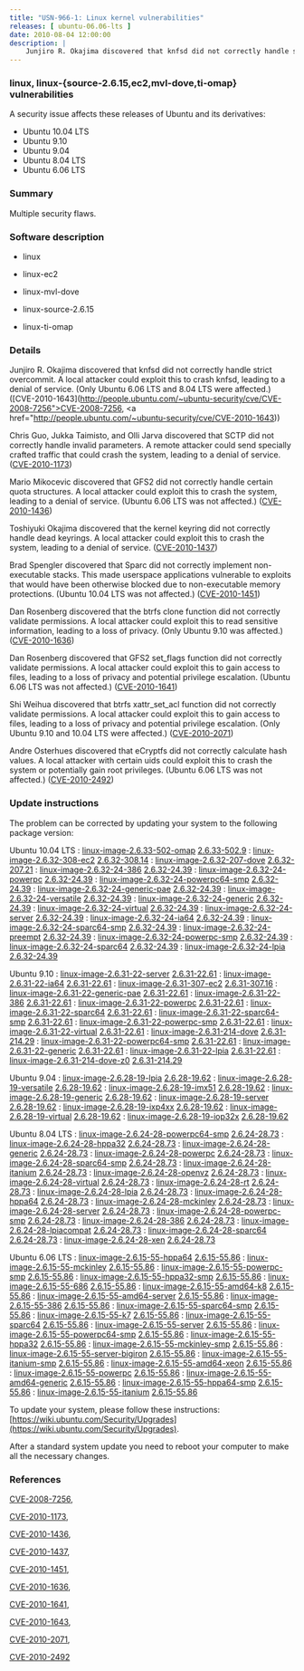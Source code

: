 ```yaml
---
title: "USN-966-1: Linux kernel vulnerabilities"
releases: [ ubuntu-06.06-lts ]
date: 2010-08-04 12:00:00
description: |
    Junjiro R. Okajima discovered that knfsd did not correctly handle strict overcommit. A local attacker could exploit this to crash knfsd, leading to a denial of service. (Only Ubuntu 6.06 LTS and 8.04 LTS were affected.) ([CVE-2010-1643](http://people.ubuntu.com/~ubuntu-security/cve/CVE-2008-7256">CVE-2008-7256</a>, <a href="http://people.ubuntu.com/~ubuntu-security/cve/CVE-2010-1643))
--- 
```

 
### linux, linux-{source-2.6.15,ec2,mvl-dove,ti-omap} vulnerabilities

A security issue affects these releases of Ubuntu and its derivatives:

* Ubuntu 10.04 LTS
* Ubuntu 9.10
* Ubuntu 9.04
* Ubuntu 8.04 LTS
* Ubuntu 6.06 LTS

### Summary

Multiple security flaws. 

### Software description

* linux 

* linux-ec2 

* linux-mvl-dove 

* linux-source-2.6.15 

* linux-ti-omap 

### Details

Junjiro R. Okajima discovered that knfsd did not correctly handle strict overcommit. A local attacker could exploit this to crash knfsd, leading to a denial of service. (Only Ubuntu 6.06 LTS and 8.04 LTS were affected.) ([CVE-2010-1643](http://people.ubuntu.com/~ubuntu-security/cve/CVE-2008-7256">CVE-2008-7256</a>, <a href="http://people.ubuntu.com/~ubuntu-security/cve/CVE-2010-1643))

Chris Guo, Jukka Taimisto, and Olli Jarva discovered that SCTP did not correctly handle invalid parameters. A remote attacker could send specially crafted traffic that could crash the system, leading to a denial of service. ([CVE-2010-1173](http://people.ubuntu.com/~ubuntu-security/cve/CVE-2010-1173))

Mario Mikocevic discovered that GFS2 did not correctly handle certain quota structures. A local attacker could exploit this to crash the system, leading to a denial of service. (Ubuntu 6.06 LTS was not affected.) ([CVE-2010-1436](http://people.ubuntu.com/~ubuntu-security/cve/CVE-2010-1436))

Toshiyuki Okajima discovered that the kernel keyring did not correctly handle dead keyrings. A local attacker could exploit this to crash the system, leading to a denial of service. ([CVE-2010-1437](http://people.ubuntu.com/~ubuntu-security/cve/CVE-2010-1437))

Brad Spengler discovered that Sparc did not correctly implement non-executable stacks. This made userspace applications vulnerable to exploits that would have been otherwise blocked due to non-executable memory protections. (Ubuntu 10.04 LTS was not affected.) ([CVE-2010-1451](http://people.ubuntu.com/~ubuntu-security/cve/CVE-2010-1451))

Dan Rosenberg discovered that the btrfs clone function did not correctly validate permissions. A local attacker could exploit this to read sensitive information, leading to a loss of privacy. (Only Ubuntu 9.10 was affected.) ([CVE-2010-1636](http://people.ubuntu.com/~ubuntu-security/cve/CVE-2010-1636))

Dan Rosenberg discovered that GFS2 set_flags function did not correctly validate permissions. A local attacker could exploit this to gain access to files, leading to a loss of privacy and potential privilege escalation. (Ubuntu 6.06 LTS was not affected.) ([CVE-2010-1641](http://people.ubuntu.com/~ubuntu-security/cve/CVE-2010-1641))

Shi Weihua discovered that btrfs xattr_set_acl function did not correctly validate permissions. A local attacker could exploit this to gain access to files, leading to a loss of privacy and potential privilege escalation. (Only Ubuntu 9.10 and 10.04 LTS were affected.) ([CVE-2010-2071](http://people.ubuntu.com/~ubuntu-security/cve/CVE-2010-2071))

Andre Osterhues discovered that eCryptfs did not correctly calculate hash values. A local attacker with certain uids could exploit this to crash the system or potentially gain root privileges. (Ubuntu 6.06 LTS was not affected.) ([CVE-2010-2492](http://people.ubuntu.com/~ubuntu-security/cve/CVE-2010-2492)) 

### Update instructions

The problem can be corrected by updating your system to the following package version:

Ubuntu 10.04 LTS
 : [linux-image-2.6.33-502-omap](https://launchpad.net/ubuntu/+source/linux-ti-omap) <span> [2.6.33-502.9](https://launchpad.net/ubuntu/+source/linux-ti-omap/2.6.33-502.9) </span> 
 : [linux-image-2.6.32-308-ec2](https://launchpad.net/ubuntu/+source/linux-ec2) <span> [2.6.32-308.14](https://launchpad.net/ubuntu/+source/linux-ec2/2.6.32-308.14) </span> 
 : [linux-image-2.6.32-207-dove](https://launchpad.net/ubuntu/+source/linux-mvl-dove) <span> [2.6.32-207.21](https://launchpad.net/ubuntu/+source/linux-mvl-dove/2.6.32-207.21) </span> 
 : [linux-image-2.6.32-24-386](https://launchpad.net/ubuntu/+source/linux) <span> [2.6.32-24.39](https://launchpad.net/ubuntu/+source/linux/2.6.32-24.39) </span> 
 : [linux-image-2.6.32-24-powerpc](https://launchpad.net/ubuntu/+source/linux) <span> [2.6.32-24.39](https://launchpad.net/ubuntu/+source/linux/2.6.32-24.39) </span> 
 : [linux-image-2.6.32-24-powerpc64-smp](https://launchpad.net/ubuntu/+source/linux) <span> [2.6.32-24.39](https://launchpad.net/ubuntu/+source/linux/2.6.32-24.39) </span> 
 : [linux-image-2.6.32-24-generic-pae](https://launchpad.net/ubuntu/+source/linux) <span> [2.6.32-24.39](https://launchpad.net/ubuntu/+source/linux/2.6.32-24.39) </span> 
 : [linux-image-2.6.32-24-versatile](https://launchpad.net/ubuntu/+source/linux) <span> [2.6.32-24.39](https://launchpad.net/ubuntu/+source/linux/2.6.32-24.39) </span> 
 : [linux-image-2.6.32-24-generic](https://launchpad.net/ubuntu/+source/linux) <span> [2.6.32-24.39](https://launchpad.net/ubuntu/+source/linux/2.6.32-24.39) </span> 
 : [linux-image-2.6.32-24-virtual](https://launchpad.net/ubuntu/+source/linux) <span> [2.6.32-24.39](https://launchpad.net/ubuntu/+source/linux/2.6.32-24.39) </span> 
 : [linux-image-2.6.32-24-server](https://launchpad.net/ubuntu/+source/linux) <span> [2.6.32-24.39](https://launchpad.net/ubuntu/+source/linux/2.6.32-24.39) </span> 
 : [linux-image-2.6.32-24-ia64](https://launchpad.net/ubuntu/+source/linux) <span> [2.6.32-24.39](https://launchpad.net/ubuntu/+source/linux/2.6.32-24.39) </span> 
 : [linux-image-2.6.32-24-sparc64-smp](https://launchpad.net/ubuntu/+source/linux) <span> [2.6.32-24.39](https://launchpad.net/ubuntu/+source/linux/2.6.32-24.39) </span> 
 : [linux-image-2.6.32-24-preempt](https://launchpad.net/ubuntu/+source/linux) <span> [2.6.32-24.39](https://launchpad.net/ubuntu/+source/linux/2.6.32-24.39) </span> 
 : [linux-image-2.6.32-24-powerpc-smp](https://launchpad.net/ubuntu/+source/linux) <span> [2.6.32-24.39](https://launchpad.net/ubuntu/+source/linux/2.6.32-24.39) </span> 
 : [linux-image-2.6.32-24-sparc64](https://launchpad.net/ubuntu/+source/linux) <span> [2.6.32-24.39](https://launchpad.net/ubuntu/+source/linux/2.6.32-24.39) </span> 
 : [linux-image-2.6.32-24-lpia](https://launchpad.net/ubuntu/+source/linux) <span> [2.6.32-24.39](https://launchpad.net/ubuntu/+source/linux/2.6.32-24.39) </span> 

Ubuntu 9.10
 : [linux-image-2.6.31-22-server](https://launchpad.net/ubuntu/+source/linux) <span> [2.6.31-22.61](https://launchpad.net/ubuntu/+source/linux/2.6.31-22.61) </span> 
 : [linux-image-2.6.31-22-ia64](https://launchpad.net/ubuntu/+source/linux) <span> [2.6.31-22.61](https://launchpad.net/ubuntu/+source/linux/2.6.31-22.61) </span> 
 : [linux-image-2.6.31-307-ec2](https://launchpad.net/ubuntu/+source/linux-ec2) <span> [2.6.31-307.16](https://launchpad.net/ubuntu/+source/linux-ec2/2.6.31-307.16) </span> 
 : [linux-image-2.6.31-22-generic-pae](https://launchpad.net/ubuntu/+source/linux) <span> [2.6.31-22.61](https://launchpad.net/ubuntu/+source/linux/2.6.31-22.61) </span> 
 : [linux-image-2.6.31-22-386](https://launchpad.net/ubuntu/+source/linux) <span> [2.6.31-22.61](https://launchpad.net/ubuntu/+source/linux/2.6.31-22.61) </span> 
 : [linux-image-2.6.31-22-powerpc](https://launchpad.net/ubuntu/+source/linux) <span> [2.6.31-22.61](https://launchpad.net/ubuntu/+source/linux/2.6.31-22.61) </span> 
 : [linux-image-2.6.31-22-sparc64](https://launchpad.net/ubuntu/+source/linux) <span> [2.6.31-22.61](https://launchpad.net/ubuntu/+source/linux/2.6.31-22.61) </span> 
 : [linux-image-2.6.31-22-sparc64-smp](https://launchpad.net/ubuntu/+source/linux) <span> [2.6.31-22.61](https://launchpad.net/ubuntu/+source/linux/2.6.31-22.61) </span> 
 : [linux-image-2.6.31-22-powerpc-smp](https://launchpad.net/ubuntu/+source/linux) <span> [2.6.31-22.61](https://launchpad.net/ubuntu/+source/linux/2.6.31-22.61) </span> 
 : [linux-image-2.6.31-22-virtual](https://launchpad.net/ubuntu/+source/linux) <span> [2.6.31-22.61](https://launchpad.net/ubuntu/+source/linux/2.6.31-22.61) </span> 
 : [linux-image-2.6.31-214-dove](https://launchpad.net/ubuntu/+source/linux-mvl-dove) <span> [2.6.31-214.29](https://launchpad.net/ubuntu/+source/linux-mvl-dove/2.6.31-214.29) </span> 
 : [linux-image-2.6.31-22-powerpc64-smp](https://launchpad.net/ubuntu/+source/linux) <span> [2.6.31-22.61](https://launchpad.net/ubuntu/+source/linux/2.6.31-22.61) </span> 
 : [linux-image-2.6.31-22-generic](https://launchpad.net/ubuntu/+source/linux) <span> [2.6.31-22.61](https://launchpad.net/ubuntu/+source/linux/2.6.31-22.61) </span> 
 : [linux-image-2.6.31-22-lpia](https://launchpad.net/ubuntu/+source/linux) <span> [2.6.31-22.61](https://launchpad.net/ubuntu/+source/linux/2.6.31-22.61) </span> 
 : [linux-image-2.6.31-214-dove-z0](https://launchpad.net/ubuntu/+source/linux-mvl-dove) <span> [2.6.31-214.29](https://launchpad.net/ubuntu/+source/linux-mvl-dove/2.6.31-214.29) </span> 

Ubuntu 9.04
 : [linux-image-2.6.28-19-lpia](https://launchpad.net/ubuntu/+source/linux) <span> [2.6.28-19.62](https://launchpad.net/ubuntu/+source/linux/2.6.28-19.62) </span> 
 : [linux-image-2.6.28-19-versatile](https://launchpad.net/ubuntu/+source/linux) <span> [2.6.28-19.62](https://launchpad.net/ubuntu/+source/linux/2.6.28-19.62) </span> 
 : [linux-image-2.6.28-19-imx51](https://launchpad.net/ubuntu/+source/linux) <span> [2.6.28-19.62](https://launchpad.net/ubuntu/+source/linux/2.6.28-19.62) </span> 
 : [linux-image-2.6.28-19-generic](https://launchpad.net/ubuntu/+source/linux) <span> [2.6.28-19.62](https://launchpad.net/ubuntu/+source/linux/2.6.28-19.62) </span> 
 : [linux-image-2.6.28-19-server](https://launchpad.net/ubuntu/+source/linux) <span> [2.6.28-19.62](https://launchpad.net/ubuntu/+source/linux/2.6.28-19.62) </span> 
 : [linux-image-2.6.28-19-ixp4xx](https://launchpad.net/ubuntu/+source/linux) <span> [2.6.28-19.62](https://launchpad.net/ubuntu/+source/linux/2.6.28-19.62) </span> 
 : [linux-image-2.6.28-19-virtual](https://launchpad.net/ubuntu/+source/linux) <span> [2.6.28-19.62](https://launchpad.net/ubuntu/+source/linux/2.6.28-19.62) </span> 
 : [linux-image-2.6.28-19-iop32x](https://launchpad.net/ubuntu/+source/linux) <span> [2.6.28-19.62](https://launchpad.net/ubuntu/+source/linux/2.6.28-19.62) </span> 

Ubuntu 8.04 LTS
 : [linux-image-2.6.24-28-powerpc64-smp](https://launchpad.net/ubuntu/+source/linux) <span> [2.6.24-28.73](https://launchpad.net/ubuntu/+source/linux/2.6.24-28.73) </span> 
 : [linux-image-2.6.24-28-hppa32](https://launchpad.net/ubuntu/+source/linux) <span> [2.6.24-28.73](https://launchpad.net/ubuntu/+source/linux/2.6.24-28.73) </span> 
 : [linux-image-2.6.24-28-generic](https://launchpad.net/ubuntu/+source/linux) <span> [2.6.24-28.73](https://launchpad.net/ubuntu/+source/linux/2.6.24-28.73) </span> 
 : [linux-image-2.6.24-28-powerpc](https://launchpad.net/ubuntu/+source/linux) <span> [2.6.24-28.73](https://launchpad.net/ubuntu/+source/linux/2.6.24-28.73) </span> 
 : [linux-image-2.6.24-28-sparc64-smp](https://launchpad.net/ubuntu/+source/linux) <span> [2.6.24-28.73](https://launchpad.net/ubuntu/+source/linux/2.6.24-28.73) </span> 
 : [linux-image-2.6.24-28-itanium](https://launchpad.net/ubuntu/+source/linux) <span> [2.6.24-28.73](https://launchpad.net/ubuntu/+source/linux/2.6.24-28.73) </span> 
 : [linux-image-2.6.24-28-openvz](https://launchpad.net/ubuntu/+source/linux) <span> [2.6.24-28.73](https://launchpad.net/ubuntu/+source/linux/2.6.24-28.73) </span> 
 : [linux-image-2.6.24-28-virtual](https://launchpad.net/ubuntu/+source/linux) <span> [2.6.24-28.73](https://launchpad.net/ubuntu/+source/linux/2.6.24-28.73) </span> 
 : [linux-image-2.6.24-28-rt](https://launchpad.net/ubuntu/+source/linux) <span> [2.6.24-28.73](https://launchpad.net/ubuntu/+source/linux/2.6.24-28.73) </span> 
 : [linux-image-2.6.24-28-lpia](https://launchpad.net/ubuntu/+source/linux) <span> [2.6.24-28.73](https://launchpad.net/ubuntu/+source/linux/2.6.24-28.73) </span> 
 : [linux-image-2.6.24-28-hppa64](https://launchpad.net/ubuntu/+source/linux) <span> [2.6.24-28.73](https://launchpad.net/ubuntu/+source/linux/2.6.24-28.73) </span> 
 : [linux-image-2.6.24-28-mckinley](https://launchpad.net/ubuntu/+source/linux) <span> [2.6.24-28.73](https://launchpad.net/ubuntu/+source/linux/2.6.24-28.73) </span> 
 : [linux-image-2.6.24-28-server](https://launchpad.net/ubuntu/+source/linux) <span> [2.6.24-28.73](https://launchpad.net/ubuntu/+source/linux/2.6.24-28.73) </span> 
 : [linux-image-2.6.24-28-powerpc-smp](https://launchpad.net/ubuntu/+source/linux) <span> [2.6.24-28.73](https://launchpad.net/ubuntu/+source/linux/2.6.24-28.73) </span> 
 : [linux-image-2.6.24-28-386](https://launchpad.net/ubuntu/+source/linux) <span> [2.6.24-28.73](https://launchpad.net/ubuntu/+source/linux/2.6.24-28.73) </span> 
 : [linux-image-2.6.24-28-lpiacompat](https://launchpad.net/ubuntu/+source/linux) <span> [2.6.24-28.73](https://launchpad.net/ubuntu/+source/linux/2.6.24-28.73) </span> 
 : [linux-image-2.6.24-28-sparc64](https://launchpad.net/ubuntu/+source/linux) <span> [2.6.24-28.73](https://launchpad.net/ubuntu/+source/linux/2.6.24-28.73) </span> 
 : [linux-image-2.6.24-28-xen](https://launchpad.net/ubuntu/+source/linux) <span> [2.6.24-28.73](https://launchpad.net/ubuntu/+source/linux/2.6.24-28.73) </span> 

Ubuntu 6.06 LTS
 : [linux-image-2.6.15-55-hppa64](https://launchpad.net/ubuntu/+source/linux-source-2.6.15) <span> [2.6.15-55.86](https://launchpad.net/ubuntu/+source/linux-source-2.6.15/2.6.15-55.86) </span> 
 : [linux-image-2.6.15-55-mckinley](https://launchpad.net/ubuntu/+source/linux-source-2.6.15) <span> [2.6.15-55.86](https://launchpad.net/ubuntu/+source/linux-source-2.6.15/2.6.15-55.86) </span> 
 : [linux-image-2.6.15-55-powerpc-smp](https://launchpad.net/ubuntu/+source/linux-source-2.6.15) <span> [2.6.15-55.86](https://launchpad.net/ubuntu/+source/linux-source-2.6.15/2.6.15-55.86) </span> 
 : [linux-image-2.6.15-55-hppa32-smp](https://launchpad.net/ubuntu/+source/linux-source-2.6.15) <span> [2.6.15-55.86](https://launchpad.net/ubuntu/+source/linux-source-2.6.15/2.6.15-55.86) </span> 
 : [linux-image-2.6.15-55-686](https://launchpad.net/ubuntu/+source/linux-source-2.6.15) <span> [2.6.15-55.86](https://launchpad.net/ubuntu/+source/linux-source-2.6.15/2.6.15-55.86) </span> 
 : [linux-image-2.6.15-55-amd64-k8](https://launchpad.net/ubuntu/+source/linux-source-2.6.15) <span> [2.6.15-55.86](https://launchpad.net/ubuntu/+source/linux-source-2.6.15/2.6.15-55.86) </span> 
 : [linux-image-2.6.15-55-amd64-server](https://launchpad.net/ubuntu/+source/linux-source-2.6.15) <span> [2.6.15-55.86](https://launchpad.net/ubuntu/+source/linux-source-2.6.15/2.6.15-55.86) </span> 
 : [linux-image-2.6.15-55-386](https://launchpad.net/ubuntu/+source/linux-source-2.6.15) <span> [2.6.15-55.86](https://launchpad.net/ubuntu/+source/linux-source-2.6.15/2.6.15-55.86) </span> 
 : [linux-image-2.6.15-55-sparc64-smp](https://launchpad.net/ubuntu/+source/linux-source-2.6.15) <span> [2.6.15-55.86](https://launchpad.net/ubuntu/+source/linux-source-2.6.15/2.6.15-55.86) </span> 
 : [linux-image-2.6.15-55-k7](https://launchpad.net/ubuntu/+source/linux-source-2.6.15) <span> [2.6.15-55.86](https://launchpad.net/ubuntu/+source/linux-source-2.6.15/2.6.15-55.86) </span> 
 : [linux-image-2.6.15-55-sparc64](https://launchpad.net/ubuntu/+source/linux-source-2.6.15) <span> [2.6.15-55.86](https://launchpad.net/ubuntu/+source/linux-source-2.6.15/2.6.15-55.86) </span> 
 : [linux-image-2.6.15-55-server](https://launchpad.net/ubuntu/+source/linux-source-2.6.15) <span> [2.6.15-55.86](https://launchpad.net/ubuntu/+source/linux-source-2.6.15/2.6.15-55.86) </span> 
 : [linux-image-2.6.15-55-powerpc64-smp](https://launchpad.net/ubuntu/+source/linux-source-2.6.15) <span> [2.6.15-55.86](https://launchpad.net/ubuntu/+source/linux-source-2.6.15/2.6.15-55.86) </span> 
 : [linux-image-2.6.15-55-hppa32](https://launchpad.net/ubuntu/+source/linux-source-2.6.15) <span> [2.6.15-55.86](https://launchpad.net/ubuntu/+source/linux-source-2.6.15/2.6.15-55.86) </span> 
 : [linux-image-2.6.15-55-mckinley-smp](https://launchpad.net/ubuntu/+source/linux-source-2.6.15) <span> [2.6.15-55.86](https://launchpad.net/ubuntu/+source/linux-source-2.6.15/2.6.15-55.86) </span> 
 : [linux-image-2.6.15-55-server-bigiron](https://launchpad.net/ubuntu/+source/linux-source-2.6.15) <span> [2.6.15-55.86](https://launchpad.net/ubuntu/+source/linux-source-2.6.15/2.6.15-55.86) </span> 
 : [linux-image-2.6.15-55-itanium-smp](https://launchpad.net/ubuntu/+source/linux-source-2.6.15) <span> [2.6.15-55.86](https://launchpad.net/ubuntu/+source/linux-source-2.6.15/2.6.15-55.86) </span> 
 : [linux-image-2.6.15-55-amd64-xeon](https://launchpad.net/ubuntu/+source/linux-source-2.6.15) <span> [2.6.15-55.86](https://launchpad.net/ubuntu/+source/linux-source-2.6.15/2.6.15-55.86) </span> 
 : [linux-image-2.6.15-55-powerpc](https://launchpad.net/ubuntu/+source/linux-source-2.6.15) <span> [2.6.15-55.86](https://launchpad.net/ubuntu/+source/linux-source-2.6.15/2.6.15-55.86) </span> 
 : [linux-image-2.6.15-55-amd64-generic](https://launchpad.net/ubuntu/+source/linux-source-2.6.15) <span> [2.6.15-55.86](https://launchpad.net/ubuntu/+source/linux-source-2.6.15/2.6.15-55.86) </span> 
 : [linux-image-2.6.15-55-hppa64-smp](https://launchpad.net/ubuntu/+source/linux-source-2.6.15) <span> [2.6.15-55.86](https://launchpad.net/ubuntu/+source/linux-source-2.6.15/2.6.15-55.86) </span> 
 : [linux-image-2.6.15-55-itanium](https://launchpad.net/ubuntu/+source/linux-source-2.6.15) <span> [2.6.15-55.86](https://launchpad.net/ubuntu/+source/linux-source-2.6.15/2.6.15-55.86) </span> 

To update your system, please follow these instructions: [https://wiki.ubuntu.com/Security/Upgrades](https://wiki.ubuntu.com/Security/Upgrades).

After a standard system update you need to reboot your computer to make all the necessary changes. 

### References

 [CVE-2008-7256](http://people.ubuntu.com/~ubuntu-security/cve/CVE-2008-7256), 

 [CVE-2010-1173](http://people.ubuntu.com/~ubuntu-security/cve/CVE-2010-1173), 

 [CVE-2010-1436](http://people.ubuntu.com/~ubuntu-security/cve/CVE-2010-1436), 

 [CVE-2010-1437](http://people.ubuntu.com/~ubuntu-security/cve/CVE-2010-1437), 

 [CVE-2010-1451](http://people.ubuntu.com/~ubuntu-security/cve/CVE-2010-1451), 

 [CVE-2010-1636](http://people.ubuntu.com/~ubuntu-security/cve/CVE-2010-1636), 

 [CVE-2010-1641](http://people.ubuntu.com/~ubuntu-security/cve/CVE-2010-1641), 

 [CVE-2010-1643](http://people.ubuntu.com/~ubuntu-security/cve/CVE-2010-1643), 

 [CVE-2010-2071](http://people.ubuntu.com/~ubuntu-security/cve/CVE-2010-2071), 

 [CVE-2010-2492](http://people.ubuntu.com/~ubuntu-security/cve/CVE-2010-2492)
 
